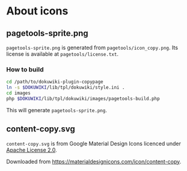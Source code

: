 # About icons

## pagetools-sprite.png

`pagetools-sprite.png` is generated from `pagetools/icon_copy.png`. Its license is available at `pagetools/license.txt`.

### How to build

```sh
cd /path/to/dokuwiki-plugin-copypage
ln -s $DOKUWIKI/lib/tpl/dokuwiki/style.ini .
cd images
php $DOKUWIKI/lib/tpl/dokuwiki/images/pagetools-build.php
```

This will generate `pagetools-sprite.png`.

## content-copy.svg

`content-copy.svg` is from Google Material Design Icons licenced under [Apache License 2.0](https://github.com/google/material-design-icons/blob/master/LICENSE).

Downloaded from https://materialdesignicons.com/icon/content-copy.
